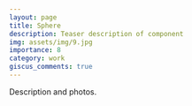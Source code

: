 ```yaml
---
layout: page
title: Sphere
description: Teaser description of component
img: assets/img/9.jpg
importance: 8
category: work
giscus_comments: true
---
```


Description and photos.

